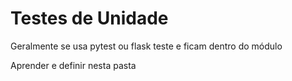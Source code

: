 # Testes de Unidade

Geralmente se usa pytest ou flask teste e ficam dentro do módulo

Aprender e definir nesta pasta
